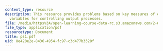 ```yaml
---
content_type: resource
description: This resource provides problems based on key measures of output geometry,
  variables for controlling output processes.
file: /media/https%3A/open-learning-course-data-rc.s3.amazonaws.com/2-830j-control-of-manufacturing-processes-sma-6303-spring-2008/8e428e2e84364954fc97c3d477b3328f_ps1.pdf
file_type: application/pdf
resourcetype: Document
title: ps1.pdf
uid: 8e428e2e-8436-4954-fc97-c3d477b3328f
---
```

